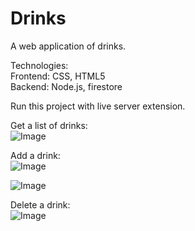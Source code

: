 # Drinks

A web application of drinks. 

Technologies:\
Frontend: CSS, HTML5\
Backend: Node.js, firestore

Run this project with live server extension.

Get a list of drinks:\
![Image](https://res.cloudinary.com/dtwqtpteb/image/upload/v1609242967/fsypdgpyajt1i3np3bjv.png
)

Add a drink:\
![Image](https://res.cloudinary.com/dtwqtpteb/image/upload/v1609243681/s1heuhoccbiz87osrrua.png
)

![Image](https://res.cloudinary.com/dtwqtpteb/image/upload/v1609243776/z4zyvsgb2fut11vcmrz8.png
)

Delete a drink:\
![Image](https://res.cloudinary.com/dtwqtpteb/image/upload/v1609246418/enfue1ouocgj94vn8ldb.png
)


